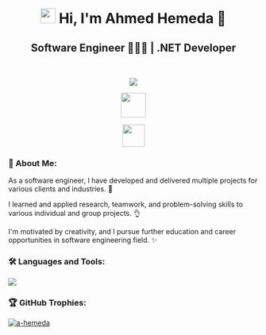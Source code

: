 <h1 align="center"><img src="https://raw.githubusercontent.com/MartinHeinz/MartinHeinz/master/wave.gif" height="30"/> Hi, I'm Ahmed Hemeda 👑</h1>
<h2 align="center">Software Engineer 👨🏻‍💻 | .NET Developer</h2> <br>
  <p align="center"> <a href="https://www.google.com.eg/search?q=ahmed+hemeda">
  <img src="https://readme-typing-svg.herokuapp.com/?lines=Check%20my%20LinkedIn%20posts%20🔆;Follow%20to%20get%20updates%20👌;Watch%20my%20Repositories%20✨&font=Fira%20Code&center=true&height=50&color=00A000&vCenter=true&size=25"></a> </p>
  <p align="center"> <a href="https://www.linkedin.com/in/a-hemeda" target="_blank"><img src="https://img.shields.io/badge/-26K+ Followers-005080?style=flat-square&logo=Linkedin&logoColor=white" height="50"></a> </p>
  <p align="center"> <img src="https://komarev.com/ghpvc/?username=a-hemeda&label=Profile+Views&color=800000&style=flat" height="45"/> </p>
<h3 align="left">💎 About Me:</h3>
  <p align="left">As a software engineer, I have developed and delivered multiple projects for various clients and industries. 🔆</p>
  <p align="left">I learned and applied research, teamwork, and problem-solving skills to various individual and group projects. 👌</p>
  <p align="left">I'm motivated by creativity, and I pursue further education and career opportunities in software engineering field. ✨</p>
<h3 align="left">🛠️ Languages and Tools:</h3>
  <p align="left"> <div align="left"> <img src="https://skillicons.dev/icons?i=cpp,cs,dotnet,html,css,js,angular,postman,git,github,vscode,visualstudio&perline=12"/> </div> </p>
<h3 align="left">🏆 GitHub Trophies:</h3>
  <p align="left"> <a href="https://github.com/ryo-ma/github-profile-trophy"><img src="https://github-profile-trophy.vercel.app/?username=a-hemeda&theme=algolia" alt="a-hemeda"/></a> </p>
